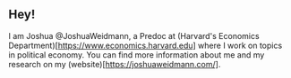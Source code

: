 Hey!
---
I am Joshua @JoshuaWeidmann, a Predoc at (Harvard's Economics Department)[https://www.economics.harvard.edu] where I work on topics in political economy. You can find more information about me and my research on my (website)[https://joshuaweidmann.com/]. 
